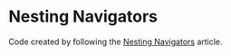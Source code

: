 # Nesting Navigators

Code created by following the
[Nesting Navigators](https://reactnavigation.org/docs/intro/nesting)
article.
